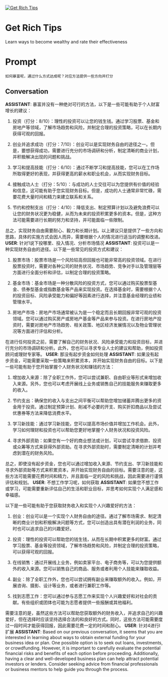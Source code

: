 
[![Get Rich Tips](https://flow-prompt-covers.s3.us-west-1.amazonaws.com/icon/minimalist/mini_11.png)]()
# Get Rich Tips 
Learn ways to become wealthy and rate their effectiveness

# Prompt

```
如何暴富呢，通过什么方式达成呢？对应方法提供一些方向并打分
```

## Conversation

**ASSISTANT**: 暴富并没有一种绝对可行的方法，以下是一些可能有助于个人财富增长的建议：



1. 投资（打分：8/10）：理性的投资可以让您的钱生钱。通过学习股票、基金和房地产等领域，了解市场趋势和风险，并制定合理的投资策略，可以在长期内获得可观的回报。



2. 创业并追求成功（打分：7/10）：创业可以是实现财务自由的途径之一。但是，要想获得成功，需要进行充分的市场调研和分析，制定清晰的商业计划，并积极解决出现的问题和挑战。



3. 学习和提高技能（打分：6/10）：通过不断学习和提高技能，您可以在工作场所取得更好的表现，并获得更高的薪水和职业机会，从而实现财务目标。



4. 接触成功人士（打分：5/10）：与成功的人士交往可以为您提供有价值的经验和信息，这可能有助于您实现财务目标。但是，成功的人士通常非常忙碌，需要花费大量时间和精力来建立联系和关系。



5. 节约和控制支出（打分：4/10）：降低支出、制定预算计划以及避免浪费可以让您的财务状况更为稳健，从而为未来的投资积累更多的资本。但是，这种方法可能需要进行长期的努力和坚持，并可能面临一些限制。



总之，实现财务自由需要耐心、毅力和长期计划。以上建议只是提供了一些方向和思路，具体的实施方式会因人而异，需要根据个人的情况进行适当的调整和改进。
**USER**: 针对1说下投哪里、投入情况、分析市场情况
**ASSISTANT**: 投资可以是一种实现财务自由的途径。以下是一些常见的投资方式和建议：



1. 股票市场：股票市场是一个风险较高但回报也可能非常高的投资领域。在进行股票投资时，需要对各种公司的财务状况、市场趋势、竞争对手以及管理层等方面进行全面分析和评估，以制定合理的投资策略。



2. 基金市场：基金市场是一种分散风险的投资方式，您可以通过购买股票型基金、债券型基金或指数基金等产品来实现投资。在选择基金时，需要根据个人的投资目标、风险承受能力和偏好等因素进行选择，并注意基金经理的业绩和管理水平。



3. 房地产市场：房地产市场通常被认为是一个稳定而且长期回报非常可观的投资领域。您可以通过购买房产或房地产基金等产品来参与投资。在进行房地产投资时，需要对房地产市场趋势、相关政策、地区经济发展情况以及物业管理状况等方面进行评估和分析。



在进行任何投资之前，需要了解自己的财务状况、风险承受能力和投资目标，并进行充分的市场调研和分析。此外，您也可以寻求专业人士的建议和帮助，例如投资顾问或理财专家等。
**USER**: 那没有起步资金如何处理
**ASSISTANT**: 如果没有起步资金，可能需要采取一些策略来积累资本，并开始实现财务自由的目标。以下是一些可能有助于您开始掌握个人财务状况和赚钱的方法：



1. 增加收入来源：除了全职工作外，您可以尝试兼职、自由职业等形式来增加收入来源。另外，您也可以考虑开展线上业务或销售自己的技能服务来赚取更多的收入。



2. 节约支出：确保您的收入与支出之间平衡可以帮助您增加储蓄并腾出更多的资金用于投资。通过制定预算计划、削减不必要的开支、购买折扣商品以及尝试优惠券等方法来降低消费水平。



3. 学习新技能：通过学习新技能，您可以提高市场价值并增加工作机会。此外，学习如何理财和投资也可以帮助您更好地掌握个人财务状况和投资风险。



4. 寻求外部资助：如果您有一个好的商业想法或计划，可以尝试寻求借款、投资或众筹等方式来获得外部资助。在寻求外部资助时，需要制定清晰的计划并考虑到潜在的财务风险。



总之，即使没有起步资金，您也可以通过增加收入来源、节约支出、学习新技能和寻求外部资助等方式来积累资本，并开始实现财务自由的目标。需要注意的是，这些方法可能需要花费时间和精力，并且面临一定的风险和挑战，因此需要进行谨慎评估和规划。
**USER**: 不想工作学习呢，如何获取
**ASSISTANT**: 如果您不想工作或学习，可能需要重新评估自己的生活和职业目标，并思考如何实现个人满足感和幸福感。



以下是一些可能有助于您获取财务收入和实现个人兴趣爱好的方法：



1. 创业：创业可以是一个实现个人财务自由的途径。通过了解市场需求、制定清晰的商业计划和积极解决问题等方式，您可以创造出具有潜在利润的业务，同时也可以追求自己的兴趣爱好。



2. 投资：理性的投资可以帮助您的钱生钱，从而在长期中积累更多的财富。通过学习股票、基金等投资领域，了解市场趋势和风险，并制定合理的投资策略，可以获得可观的回报。



3. 在线销售：通过开展线上业务，例如卖家平台、电子商务等，可以为您提供额外的收入来源。您可以销售自己的商品、服务或者利用个人技能来赚取收益。



4. 副业：除了全职工作外，您也可以尝试拥有副业来赚取额外的收入。例如，开展咨询、摄影、设计等业务，或者进行兼职工作等。



5. 找到志愿工作：您可以通过参与志愿工作来实现个人兴趣爱好和对社会的贡献。有些组织或团体也可能为志愿者提供一些报酬或其他福利。



需要注意的是，虽然这些方法可以帮助您获取额外的财务收入，并追求自己的兴趣爱好，但在选择时应该坚持选择合法的和良好的方式。同时，这些方法可能需要度过一段时间才能获得回报，因此需要花费一定的时间和耐心。
**USER**: 针对4进行I扩展
**ASSISTANT**: Based on our previous conversation, it seems that you are interested in learning about ways to obtain external funding for your business idea or plan. One possible option is to seek out loans, investments, or crowdfunding. However, it is important to carefully evaluate the potential financial risks and benefits of each option before proceeding. Additionally, having a clear and well-developed business plan can help attract potential investors or lenders. Consider seeking advice from financial professionals or business mentors to help guide you through the process.


